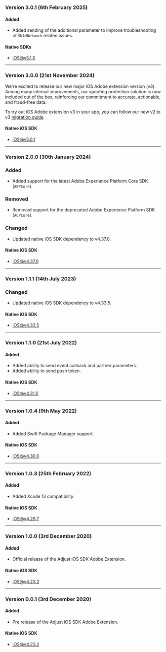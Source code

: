 ### Version 3.0.1 (6th February 2025)
#### Added
- Added sending of the additional parameter to improve troubleshooting of `SKAdNetwork` related issues.
#### Native SDKs
- [iOS@v5.1.0][ios_sdk_v5.1.0]
---

### Version 3.0.0 (21st November 2024)

We're excited to release our new major iOS Adobe extension version (v3). Among many internal improvements, our spoofing protection solution is now included out of the box, reinforcing our commitment to accurate, actionable, and fraud-free data.

To try out iOS Adobe extension v3 in your app, you can follow our new v2 to v3 [migration guide](https://dev.adjust.com/en/sdk/migration/adobe-extension/ios).

#### Native iOS SDK
- [iOS@v5.0.1][ios_sdk_v5.0.1]

---

### Version 2.0.0 (30th January 2024)
### Added
- Added support for the latest Adobe Experience Platform Core SDK (`AEPCore`).

### Removed
- Removed support for the deprecated Adobe Experience Platform SDK (`ACPCore`).

### Changed
- Updated native iOS SDK dependency to v4.37.0.

#### Native iOS SDK
- [iOS@v4.37.0][ios_sdk_v4.37.0]

---

### Version 1.1.1 (14th July 2023)
### Changed
- Updated native iOS SDK dependency to v4.33.5.

#### Native iOS SDK
- [iOS@v4.33.5][ios_sdk_v4.33.5]

---

### Version 1.1.0 (21st July 2022)
#### Added
- Added ability to send event callback and partner parameters.
- Added ability to send push token.

#### Native iOS SDK
- [iOS@v4.31.0][ios_sdk_v4.31.0]

---

### Version 1.0.4 (9th May 2022)
#### Added
- Added Swift Package Manager support.

#### Native iOS SDK
- [iOS@v4.30.0][ios_sdk_v4.30.0]

---

### Version 1.0.3 (25th February 2022)
#### Added
- Added Xcode 13 compatibility.

#### Native iOS SDK
- [iOS@v4.29.7][ios_sdk_v4.29.7]

---

### Version 1.0.0 (3rd December 2020)
#### Added
- Official release of the Adjust iOS SDK Adobe Extension.

#### Native iOS SDK
- [iOS@v4.23.2][ios_sdk_v4.23.2]

---

### Version 0.0.1 (3rd December 2020)
#### Added
- Pre release of the Adjust iOS SDK Adobe Extension.

#### Native iOS SDK
- [iOS@v4.23.2][ios_sdk_v4.23.2]

[ios_sdk_v4.23.2]: https://github.com/adjust/ios_sdk/tree/v4.23.2
[ios_sdk_v4.29.7]: https://github.com/adjust/ios_sdk/tree/v4.29.7 
[ios_sdk_v4.30.0]: https://github.com/adjust/ios_sdk/tree/v4.30.0
[ios_sdk_v4.31.0]: https://github.com/adjust/ios_sdk/tree/v4.31.0
[ios_sdk_v4.33.5]: https://github.com/adjust/ios_sdk/tree/v4.33.5
[ios_sdk_v4.37.0]: https://github.com/adjust/ios_sdk/tree/v4.37.0
[ios_sdk_v5.0.1]: https://github.com/adjust/ios_sdk/tree/v5.0.1
[ios_sdk_v5.1.0]: https://github.com/adjust/ios_sdk/tree/v5.1.0

